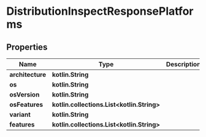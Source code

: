 
# DistributionInspectResponsePlatforms

## Properties
Name | Type | Description | Notes
------------ | ------------- | ------------- | -------------
**architecture** | **kotlin.String** |  |  [optional]
**os** | **kotlin.String** |  |  [optional]
**osVersion** | **kotlin.String** |  |  [optional]
**osFeatures** | **kotlin.collections.List&lt;kotlin.String&gt;** |  |  [optional]
**variant** | **kotlin.String** |  |  [optional]
**features** | **kotlin.collections.List&lt;kotlin.String&gt;** |  |  [optional]



